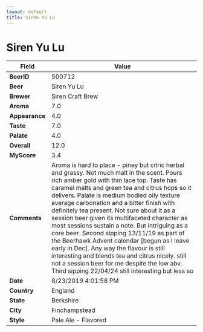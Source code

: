 ```yaml
---
layout: default
title: Siren Yu Lu
---
```


# Siren Yu Lu

| Field         | Value     |
|---------------|-----------|
| **BeerID** | 500712 |
| **Beer** | Siren Yu Lu |
| **Brewer** | Siren Craft Brew |
| **Aroma** | 7.0 |
| **Appearance** | 4.0 |
| **Taste** | 7.0 |
| **Palate** | 4.0 |
| **Overall** | 12.0 |
| **MyScore** | 3.4 |
| **Comments** | Aroma is hard to place - piney but citric herbal and grassy. Not much malt in the scent. Pours rich amber gold with thin lace top. Taste has caramel malts and green tea and citrus hops so it delivers. Palate is medium bodied oily texture average carbonation and a bitter finish with definitely tea present. Not sure about it as a session beer given its multifaceted character as most sessions sustain a note. But intriguing as a core beer. Second sipping 13/11/19 as part of the Beerhawk Advent calendar [begun as I leave early in Dec]. Any way the flavour is still interesting and blends tea and citrus nicely. still not a session beer for me despite the low abv. Third sipping 22/04/24 still interesting but less so |
| **Date** | 8/23/2019 4:01:58 PM |
| **Country** | England |
| **State** | Berkshire |
| **City** | Finchampstead |
| **Style** | Pale Ale - Flavored |
